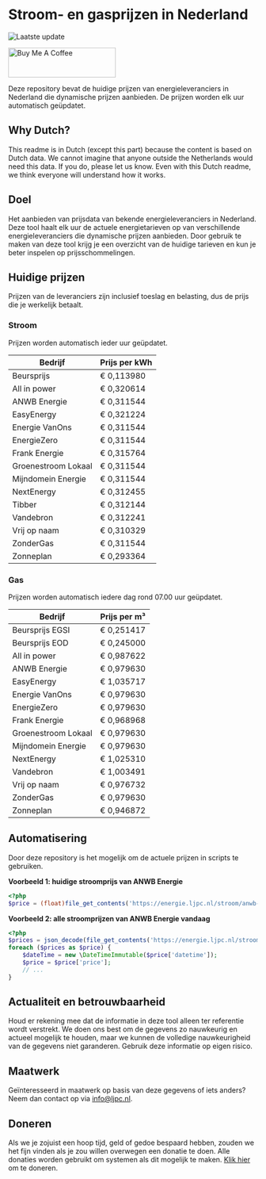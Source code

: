 # Stroom- en gasprijzen in Nederland

![Laatste update](https://img.shields.io/badge/laatste%20update-2023--05--26%2020%3A00%20CET-brightgreen)

<a href="https://www.buymeacoffee.com/Lars-" target="_blank"><img src="https://cdn.buymeacoffee.com/buttons/v2/default-orange.png" alt="Buy Me A Coffee" height="60" style="height: 60px !important;width: 217px !important;" ></a>

Deze repository bevat de huidige prijzen van energieleveranciers in Nederland die dynamische prijzen aanbieden. De prijzen worden elk uur automatisch geüpdatet.

## Why Dutch?

This readme is in Dutch (except this part) because the content is based on Dutch data. We cannot imagine that anyone outside the Netherlands would need this data. If you do, please let us know. Even with this Dutch readme, we think
everyone will understand how it works.

## Doel

Het aanbieden van prijsdata van bekende energieleveranciers in Nederland. Deze tool haalt elk uur de actuele energietarieven op van verschillende energieleveranciers die dynamische prijzen aanbieden. Door gebruik te maken van deze tool
krijg je een overzicht van de huidige tarieven en kun je beter inspelen op prijsschommelingen.

## Huidige prijzen

Prijzen van de leveranciers zijn inclusief toeslag en belasting, dus de prijs die je werkelijk betaalt.

### Stroom

Prijzen worden automatisch ieder uur geüpdatet.

 Bedrijf | Prijs per kWh 
---------|---------------
Beursprijs | € 0,113980
All in power | € 0,320614
ANWB Energie | € 0,311544
EasyEnergy | € 0,321224
Energie VanOns | € 0,311544
EnergieZero | € 0,311544
Frank Energie | € 0,315764
Groenestroom Lokaal | € 0,311544
Mijndomein Energie | € 0,311544
NextEnergy | € 0,312455
Tibber | € 0,312144
Vandebron | € 0,312241
Vrij op naam | € 0,310329
ZonderGas | € 0,311544
Zonneplan | € 0,293364


### Gas

Prijzen worden automatisch iedere dag rond 07.00 uur geüpdatet.

 Bedrijf | Prijs per m³ 
---------|--------------
Beursprijs EGSI | € 0,251417
Beursprijs EOD | € 0,245000
All in power | € 0,987622
ANWB Energie | € 0,979630
EasyEnergy | € 1,035717
Energie VanOns | € 0,979630
EnergieZero | € 0,979630
Frank Energie | € 0,968968
Groenestroom Lokaal | € 0,979630
Mijndomein Energie | € 0,979630
NextEnergy | € 1,025310
Vandebron | € 1,003491
Vrij op naam | € 0,976732
ZonderGas | € 0,979630
Zonneplan | € 0,946872


## Automatisering

Door deze repository is het mogelijk om de actuele prijzen in scripts te gebruiken.

**Voorbeeld 1: huidige stroomprijs van ANWB Energie**

```php
<?php
$price = (float)file_get_contents('https://energie.ljpc.nl/stroom/anwb-energie-nu.txt');

```

**Voorbeeld 2: alle stroomprijzen van ANWB Energie vandaag**

```php
<?php
$prices = json_decode(file_get_contents('https://energie.ljpc.nl/stroom/all-in-power-vandaag.json'),true);
foreach ($prices as $price) {
    $dateTime = new \DateTimeImmutable($price['datetime']);
    $price = $price['price'];
    // ...
}
```

## Actualiteit en betrouwbaarheid

Houd er rekening mee dat de informatie in deze tool alleen ter referentie wordt verstrekt. We doen ons best om de gegevens zo nauwkeurig en actueel mogelijk te houden, maar we kunnen de volledige nauwkeurigheid van de gegevens niet
garanderen. Gebruik deze informatie op eigen risico.

## Maatwerk

Geïnteresseerd in maatwerk op basis van deze gegevens of iets anders? Neem dan contact op
via [info@ljpc.nl](mailto:info@ljpc.nl?subject=Energie%20prijzen).

## Doneren

Als we je zojuist een hoop tijd, geld of gedoe bespaard hebben, zouden we het fijn vinden als je zou willen overwegen een
donatie te doen. Alle donaties worden gebruikt om systemen als dit mogelijk te
maken. [Klik hier](https://www.buymeacoffee.com/Lars-) om te doneren.
